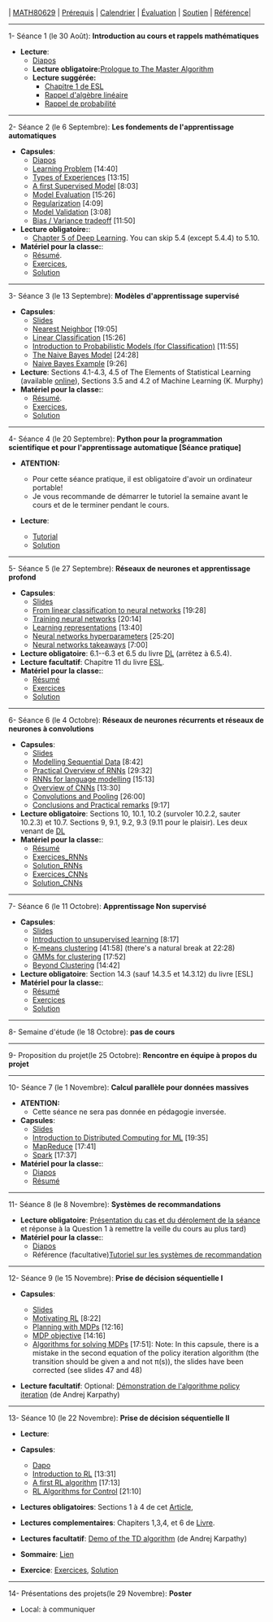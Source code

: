 | [MATH80629](main.md) | [Prérequis](prerequisition.md) | [Calendrier](session.md) | [Évaluation](evaluation.md) |  [Soutien](support.md) | [Référence](refrence.md)|

___
1- <span style="font-size:1em;">Séance 1 (le 30 Août): **Introduction au cours et rappels mathématiques**</span>
- **Lecture**: 
  * [Diapos](https://www.cs.toronto.edu/~lcharlin/courses/60629/slides_intro_fr.pdf)
  * **Lecture obligatoire:**[Prologue to The Master Algorithm](http://homes.cs.washington.edu/~pedrod/Prologue.pdf)
  * **Lecture suggérée:**
    * [Chapitre 1 de ESL](https://web.stanford.edu/~hastie/Papers/ESLII.pdf)
    * [Rappel d'algèbre linéaire](https://www.deeplearningbook.org/contents/linear_algebra.html)
    * [Rappel de probabilité](https://www.deeplearningbook.org/contents/prob.html)
    

___
2- <span style="font-size:1em;">Séance 2 (le 6 Septembre): **Les fondements de l'apprentissage automatiques**</span> 
- **Capsules**: 
  * [Diapos](https://www.cs.toronto.edu/~lcharlin/courses/60629/slides_ml-fundamentals.pdf)
  * [Learning Problem](https://youtu.be/XHjYLAooCQI) [14:40]
  * [Types of Experiences](https://youtu.be/bUrw6MWiI7E) [13:15]
  * [A first Supervised Model](https://www.youtube.com/watch?v=fu8IBbPREBg) [8:03]
  * [Model Evaluation](https://youtu.be/jB69v09vrn8) [15:26]
  * [Regularization](https://www.youtube.com/watch?v=SFzhFrWOTEI) [4:09]
  * [Model Validation](https://www.youtube.com/watch?v=WoFGyFvyoeo) [3:08]
  * [Bias / Variance tradeoff](https://www.youtube.com/watch?v=L5Hehy9s8SI) [11:50]
- **Lecture obligatoire:**:  
  * [Chapter 5 of Deep Learning](http://www.deeplearningbook.org/contents/ml.html). You can skip 5.4 (except 5.4.4) to 5.10.  
- **Matériel pour la classe:**:  
  * [Résumé](https://www.cs.toronto.edu/~lcharlin/courses/60629/slides_ml-fundamentals_summary_fr.pdf).
  * [Exercices](https://colab.research.google.com/github/lcharlin/80-629/blob/master/week2-Fundamentals/Fundamentals_questions_fr.ipynb), 
  * [Solution](https://colab.research.google.com/github/lcharlin/80-629/blob/master/week2-Fundamentals/Fundamentals_answers_fr.ipynb)
  
___
3- <span style="font-size:1em;">Séance 3 (le 13 Septembre): **Modèles d'apprentissage supervisé**</span> 
- **Capsules**: 
  * [Slides](http://www.cs.toronto.edu/~lcharlin/courses/80-629/slides_supervised.pdf)
  * [Nearest Neighbor](https://youtu.be/wrpB9mxmhJc) [19:05]
  * [Linear Classification](https://youtu.be/Kv8Ab2I_7CM) [15:26]
  * [Introduction to Probabilistic Models (for Classification)](https://youtu.be/CnJTkeJpJLY) [11:55]
  * [The Naive Bayes Model](https://youtu.be/8L2ZM20BdoA) [24:28]
  * [Naive Bayes Example](https://youtu.be/xg8wZOr6zrY) [9:26]
- **Lecture**: Sections 4.1-4.3, 4.5 of The Elements of Statistical Learning (available [online](https://web.stanford.edu/~hastie/ElemStatLearn/)), Sections 3.5 and 4.2 of Machine Learning (K. Murphy)
- **Matériel pour la classe:**:  
  * [Résumé](https://www.cs.toronto.edu/~lcharlin/courses/60629/slidesClassificationSummary_fr.pdf).
  * [Exercices](https://colab.research.google.com/github/lcharlin/80-629/blob/master/week3-Supervised/Supervised_questions_fr.ipynb), 
  * [Solution](https://colab.research.google.com/github/lcharlin/80-629/blob/master/week3-Supervised/Supervised_answers_fr.ipynb)

___
4- <span style="font-size:1em;">Séance 4 (le 20 Septembre): **Python pour la programmation scientifique et pour l'apprentissage automatique [Séance pratique]**</span> 
- **ATENTION:** 
  * Pour cette séance pratique, il est obligatoire d'avoir un ordinateur portable!
  * Je vous recommande de démarrer le tutoriel la semaine avant le cours et de le terminer pendant le cours.

- **Lecture**: 
  * [Tutorial](https://colab.research.google.com/github/lcharlin/80-629/blob/master/week4-PracticalSession/Introduction%20pratique%20a%20l'apprentissage%20automatique.ipynb)
  * [Solution](https://colab.research.google.com/github/lcharlin/80-629/blob/master/week4-PracticalSession/Introduction%20pratique%20a%20l'apprentissage%20automatique_Solutions.ipynb)

___
5- <span style="font-size:1em;">Séance 5 (le 27 Septembre): **Réseaux de neurones et apprentissage profond**</span> 

- **Capsules**: 
  * [Slides](http://www.cs.toronto.edu/~lcharlin/courses/80-629/slides_nn.pdf)
  * [From linear classification to neural networks](https://youtu.be/Bs6NA2gGz78) [19:28]
  * [Training neural networks](https://youtu.be/c47a3YxIG7k) [20:14]
  * [Learning representations](https://youtu.be/N_JU7egyGGA)  [13:40]
  * [Neural networks hyperparameters](https://youtu.be/5axp1O299qM)  [25:20]
  * [Neural networks takeaways](https://youtu.be/Nqs-C7wBVQo) [7:00]
- **Lecture obligatoire**: 6.1--6.3 et 6.5 du livre [DL](http://www.deeplearningbook.org/contents/mlp.html) (arrëtez à 6.5.4).  
- **Lecture facultatif**:  Chapitre 11 du livre [ESL](https://web.stanford.edu/~hastie/Papers/ESLII.pdf).
- **Matériel pour la classe:**:  
  * [Résumé](https://www.cs.toronto.edu/~lcharlin/courses/60629/slides_nn_summary_fr.pdf)
  * [Exercices](https://colab.research.google.com/github/lcharlin/80-629/blob/master/week5-NeuralNetworks/Neural_Networks_questions_fr.ipynb)
  * [Solution](https://colab.research.google.com/github/lcharlin/80-629/blob/master/week5-NeuralNetworks/Neural_Networks_answers_fr.ipynb)

___
6- <span style="font-size:1em;">Séance 6 (le 4 Octobre): **Réseaux de neurones récurrents et réseaux de neurones à convolutions**</span> 
- **Capsules**: 
  * [Slides](http://www.cs.toronto.edu/~lcharlin/courses/80-629/slides_rnn-cnn.pdf)
  * [Modelling Sequential Data](https://youtu.be/Ra_n9vJ89wM) [8:42]
  * [Practical Overview of RNNs](https://youtu.be/2euWyjhO0GM) [29:32]
  * [RNNs for language modelling](https://youtu.be/K-l8zCBuJbM) [15:13]
  * [Overview of CNNs](https://youtu.be/EVZOThR2q1I) [13:30]
  * [Convolutions and Pooling](https://youtu.be/L8tbxFKKoVw) [26:00]
  * [Conclusions and Practical remarks](https://youtu.be/mA71uUtkcXw) [9:17]
- **Lecture obligatoire**: Sections 10, 10.1, 10.2 (survoler 10.2.2, sauter 10.2.3) et 10.7. Sections 9, 9.1, 9.2, 9.3 (9.11 pour le plaisir). Les deux venant de [DL](http://www.deeplearningbook.org/contents/mlp.html)
- **Matériel pour la classe:**:  
  * [Résumé](https://www.cs.toronto.edu/~lcharlin/courses/60629/slides_rnn-cnn_summary_fr.pdf)
  * [Exercices_RNNs](https://colab.research.google.com/github/lcharlin/80-629/blob/master/week6-RNNs%2BCNNs/RNNs_Questions_fr.ipynb)
  * [Solution_RNNs](https://colab.research.google.com/github/lcharlin/80-629/blob/master/week6-RNNs%2BCNNs/RNNs_Answers_fr.ipynb)
  * [Exercices_CNNs](https://colab.research.google.com/github/lcharlin/80-629/blob/master/week6-RNNs%2BCNNs/CNNs_Questions_fr.ipynb)
  * [Solution_CNNs](https://colab.research.google.com/github/lcharlin/80-629/blob/master/week6-RNNs%2BCNNs/CNNs_Answers_fr.ipynb)



___
7- <span style="font-size:1em;">Séance 6 (le 11 Octobre): **Apprentissage Non supervisé**</span> 
- **Capsules**: 
  * [Slides](http://www.cs.toronto.edu/~lcharlin/courses/80-629/slides_unsupervised.pdf)
  * [Introduction to unsupervised learning](https://youtu.be/z_PcTBDHvOs) [8:17]
  * [K-means clustering](https://youtu.be/9EFWKAQ3TSs) [41:58] (there's a natural break at 22:28)
  * [GMMs for clustering](https://youtu.be/OyK4tX2hjMc) [17:52]
  * [Beyond Clustering](https://youtu.be/zVoi--FTiYk) [14:42]
- **Lecture obligatoire**: Section 14.3 (sauf 14.3.5 et 14.3.12) du livre [ESL]
- **Matériel pour la classe:**:  
  * [Résumé](https://www.cs.toronto.edu/~lcharlin/courses/60629/slidesUnsupervisedSummary_fr.pdf)
  * [Exercices](https://colab.research.google.com/github/lcharlin/80-629/blob/master/week7-Unsupervised/Unsupervised_questions_fr.ipynb)
  * [Solution](https://colab.research.google.com/github/lcharlin/80-629/blob/master/week7-Unsupervised/Unsupervised_answers_fr.ipynb)

___
8- <span style="font-size:1em;"> Semaine d'étude (le 18 Octobre): **pas de cours** </span> 

___
9- <span style="font-size:1em;"> Proposition du projet(le 25 Octobre): **Rencontre en équipe à propos du projet**</span> 

___
10- <span style="font-size:1em;">Séance 7 (le 1 Novembre): **Calcul parallèle pour données massives**</span>
- **ATENTION:** 
  * Cette séance ne sera pas donnée en pédagogie inversée.
- **Capsules**: 
  * [Slides](http://www.cs.toronto.edu/~lcharlin/courses/80-629/slides_largeScale.pdf)
  * [Introduction to Distributed Computing for ML](https://youtu.be/CtYOBS9pDvg) [19:35]
  * [MapReduce](https://youtu.be/U3FLRYH3R5Q) [17:41]
  * [Spark](https://www.youtube.com/watch?v=4gOdejqyHng) [17:37]
- **Matériel pour la classe:**:  
  * [Diapos](https://www.cs.toronto.edu/~lcharlin/courses/60629/slides_largeScale_fr.pdf)
  * [Résumé](https://www.cs.toronto.edu/~lcharlin/courses/60629/summary-midterm-fr.pdf)

___
11- <span style="font-size:1em;">Séance 8 (le 8 Novembre): **Systèmes de recommandations**</span> 
- **Lecture obligatoire**: [Présentation du cas et du dérolement de la séance](https://www.cs.toronto.edu/~lcharlin/courses/60629/cas_Decathlon-preparation.pdf) et réponse à la Question 1 à remettre la veille du cours au plus tard)
- **Matériel pour la classe:**:  
  * [Diapos](https://www.cs.toronto.edu/~lcharlin/courses/60629/cas_Decathlon-diapos.pdf)
  * Référence (facultative)[Tutoriel sur les systèmes de recommandation](https://github.com/lcharlin/80-629/blob/master/week11-RecommenderSystems/Tutoriel-FR/SRMF%20-%20Questions.ipynb)

___
12- <span style="font-size:1em;">Séance 9 (le 15 Novembre): **Prise de décision séquentielle I**</span> 
- **Capsules**: 
  * [Slides](http://www.cs.toronto.edu/~lcharlin/courses/80-629/slides_rl.pdf)
  * [Motivating RL](https://youtu.be/V2WrKWyiPoQ) [8:22]
  * [Planning with MDPs](https://youtu.be/FwQQCSL5I_Y) [12:16]
  * [MDP objective](https://youtu.be/3vX-J61A8NQ) [14:16]
  * [Algorithms for solving MDPs](https://youtu.be/HBTyOjt4QBk) [17:51]: Note: In this capsule, there is a mistake in the second equation of the policy iteration algorithm (the transition should be given a and not π(s)), the slides have been corrected (see slides 47 and 48)

- **Lecture facultatif**: Optional: [Démonstration de l'algorithme policy iteration](https://www.cs.toronto.edu/~lcharlin/courses/60629/reinforcejs/gridworld_dp.html) (de Andrej Karpathy)


___
13- <span style="font-size:1em;">Séance 10 (le 22 Novembre): **Prise de décision séquentielle II**</span> 
- **Lecture**: 
- **Capsules**: 
  * [Dapo](http://www.cs.toronto.edu/~lcharlin/courses/80-629/slides_rl2.pdf)
  * [Introduction to RL](https://www.youtube.com/watch?v=VnZ4558bXys) [13:31]
  * [A first RL algorithm](https://www.youtube.com/watch?v=EYeACgMxHVk) [17:13]
  * [RL Algorithms for Control](https://www.youtube.com/watch?v=PeGnFc5S-f4) [21:10]

- **Lectures obligatoires**: Sections 1 à 4 de cet [Article](https://www.jair.org/index.php/jair/article/download/10166/24110/), 
- **Lectures complementaires**:  Chapiters 1,3,4, et 6 de [Livre](http://incompleteideas.net/book/the-book.html). 
- **Lectures facultatif**: [Demo of the TD algorithm](https://www.cs.toronto.edu/~lcharlin/courses/80-629/reinforcejs/gridworld_td.html) (de Andrej Karpathy)
- **Sommaire**: [Lien](colab.research.google.com/drive/1nwsuHsv2f_Ac151dtOegoTiXRk65Cjr0#scrollTo=Z_LTBtfMBvW_&uniqifier=1)
- **Exercice**: [Exercices](https://colab.research.google.com/github/lcharlin/80-629/blob/master/week13-RL/Monte_Carlo_Questions-fr.ipynb), [Solution](https://colab.research.google.com/github/lcharlin/80-629/blob/master/week13-RL/Monte_Carlo_Solution-fr.ipynb)

___
14- <span style="font-size:1em;">Présentations des projets(le 29 Novembre): **Poster**</span>
* Local: à communiquer




[def]: https://www.deeplearningbook.org/contents/prob.htmlS